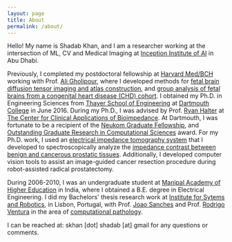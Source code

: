 ```yaml
---
layout: page
title: About
permalink: /about/
---
```

Hello! My name is Shadab Khan, and I am a researcher working at the intersection of ML, CV and Medical Imaging at [Inception Institute of AI](inceptioniai.org) in Abu Dhabi. 

Previously, I completed my postdoctoral fellowship at [Harvard Med/BCH](crl.med.harvard.edu) working with Prof. [Ali Gholipour](imagine.med.harvard.edu), where I developed methods for [fetal brain diffusion tensor imaging and atlas construction](sciencedirect.com/science/article/pii/S1053811918307286), and [group analysis of fetal brains from a congenital heart disease (CHD) cohort](link.springer.com/chapter/10.1007/978-3-030-00931-1_4). I obtained my Ph.D. in Engineering Sciences from [Thayer School of Engineering](engineering.dartmouth.edu) at [Dartmouth College](dartmouth.edu) in June 2016. During my Ph.D., I was advised by Prof. [Ryan Halter](engineering.dartmouth.edu/people/faculty/ryan-halter/) at [The Center for Clinical Applications of Bioimpedance](engineering.dartmouth.edu/bioimpedance/). At Dartmouth, I was fortunate to be a recipient of the [Neukom Graduate Fellowship](neukom.dartmouth.edu/programs/2015grad_fellows.html), and [Outstanding Graduate Research in Computational Sciences](neukom.dartmouth.edu/funding/students/undergraduate-graduate-research-prizes) award. For my Ph.D. work, I used an [electrical impedance tomography system](ieeexplore.ieee.org/document/6948344) that I developed to spectroscopically analyze the [impedance contrast between benign and cancerous prostatic tissues](ncbi.nlm.nih.gov/pmc/articles/PMC5209243/). Additionally, I developed computer vision tools to assist an image-guided cancer resection procedure during robot-assisted radical prostatectomy.

During 2006-2010, I was an undergraduate student at [Manipal Academy of Higher Education](manipal.edu) in India, where I obtained a B.E. degree in Electrical Engineering. I did my Bachelors' thesis research work at [Institute for Sytems and Robotics](welcome.isr.tecnico.ulisboa.pt), in Lisbon, Portugal, with Prof. [Joao Sanches](isr.ist.utl.pt/~jmrs) and Prof. [Rodrigo Ventura](users2.isr.tecnico.ulisboa.pt/~yoda/newhome/) in the area of [computational pathology](ieeexplore.ieee.org/abstract/document/5512622).

I can be reached at: skhan [dot] shadab [at] gmail for any questions or comments.

